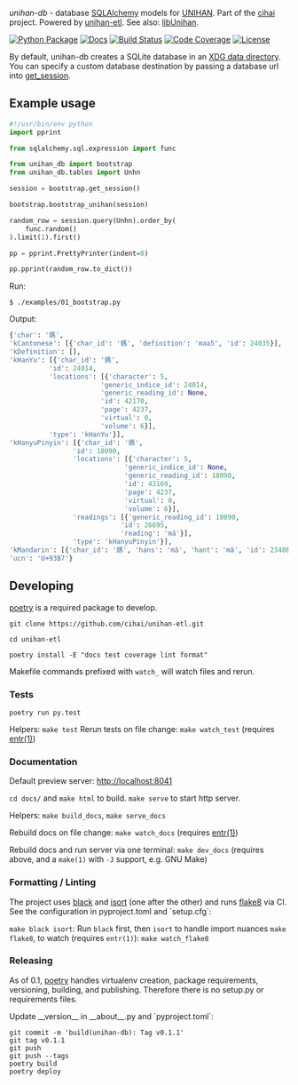 _unihan-db_ - database [SQLAlchemy](https://www.sqlalchemy.org/) models
for [UNIHAN](http://www.unicode.org/charts/unihan.html). Part of the
[cihai](https://cihai.git-pull.com) project. Powered by
[unihan-etl](https://unihan-etl.git-pull.com). See also:
[libUnihan](http://libunihan.sourceforge.net/).

[![Python Package](https://img.shields.io/pypi/v/unihan-db.svg)](http://badge.fury.io/py/unihan-db)
[![Docs](https://github.com/cihai/unihan-db/workflows/Publish%20Docs/badge.svg)](https://github.com/cihai/unihan-db/actions?query=workflow%3A%22Publish+Docs%22)
[![Build Status](https://github.com/cihai/unihan-db/workflows/test/badge.svg)](https://github.com/cihai/unihan-db/actions?query=workflow%3A%22test%22)
[![Code Coverage](https://codecov.io/gh/cihai/unihan-db/branch/master/graph/badge.svg)](https://codecov.io/gh/cihai/unihan-db)
[![License](https://img.shields.io/github/license/cihai/unihan-db.svg)](https://github.com/cihai/unihan-db/blob/master/LICENSE)

By default, unihan-db creates a SQLite database in an [XDG data
directory](https://standards.freedesktop.org/basedir-spec/basedir-spec-latest.html).
You can specify a custom database destination by passing a database url
into
[get_session](http://unihan-db.git-pull.com/api.html#unihan_db.bootstrap.get_session).

## Example usage

```python
#!/usr/bin/env python
import pprint

from sqlalchemy.sql.expression import func

from unihan_db import bootstrap
from unihan_db.tables import Unhn

session = bootstrap.get_session()

bootstrap.bootstrap_unihan(session)

random_row = session.query(Unhn).order_by(
    func.random()
).limit(1).first()

pp = pprint.PrettyPrinter(indent=0)

pp.pprint(random_row.to_dict())
```

Run:

    $ ./examples/01_bootstrap.py

Output:

```python
{'char': '鎷',
'kCantonese': [{'char_id': '鎷', 'definition': 'maa5', 'id': 24035}],
'kDefinition': [],
'kHanYu': [{'char_id': '鎷',
          'id': 24014,
          'locations': [{'character': 5,
                       'generic_indice_id': 24014,
                       'generic_reading_id': None,
                       'id': 42170,
                       'page': 4237,
                       'virtual': 0,
                       'volume': 6}],
          'type': 'kHanYu'}],
'kHanyuPinyin': [{'char_id': '鎷',
                'id': 18090,
                'locations': [{'character': 5,
                             'generic_indice_id': None,
                             'generic_reading_id': 18090,
                             'id': 42169,
                             'page': 4237,
                             'virtual': 0,
                             'volume': 6}],
                'readings': [{'generic_reading_id': 18090,
                            'id': 26695,
                            'reading': 'mǎ'}],
                'type': 'kHanyuPinyin'}],
'kMandarin': [{'char_id': '鎷', 'hans': 'mǎ', 'hant': 'mǎ', 'id': 23486}],
'ucn': 'U+93B7'}
```

## Developing

[poetry](https://python-poetry.org/) is a required package to develop.

`git clone https://github.com/cihai/unihan-etl.git`

`cd unihan-etl`

`poetry install -E "docs test coverage lint format"`

Makefile commands prefixed with `watch_` will watch files and rerun.

### Tests

`poetry run py.test`

Helpers: `make test` Rerun tests on file change: `make watch_test`
(requires [entr(1)](http://eradman.com/entrproject/))

### Documentation

Default preview server: <http://localhost:8041>

`cd docs/` and `make html` to build. `make serve` to start http server.

Helpers: `make build_docs`, `make serve_docs`

Rebuild docs on file change: `make watch_docs` (requires
[entr(1)](http://eradman.com/entrproject/))

Rebuild docs and run server via one terminal: `make dev_docs` (requires
above, and a `make(1)` with `-J` support, e.g. GNU Make)

### Formatting / Linting

The project uses [black](https://github.com/psf/black) and
[isort](https://pypi.org/project/isort/) (one after the other) and runs
[flake8](https://flake8.pycqa.org/) via CI. See the configuration in
<span class="title-ref">pyproject.toml</span> and \`setup.cfg\`:

`make black isort`: Run `black` first, then `isort` to handle import
nuances `make flake8`, to watch (requires `entr(1)`):
`make watch_flake8`

### Releasing

As of 0.1, [poetry](https://python-poetry.org/) handles virtualenv
creation, package requirements, versioning, building, and publishing.
Therefore there is no setup.py or requirements files.

Update <span class="title-ref">\_\_version\_\_</span> in <span
class="title-ref">\_\_about\_\_.py</span> and \`pyproject.toml\`:

    git commit -m 'build(unihan-db): Tag v0.1.1'
    git tag v0.1.1
    git push
    git push --tags
    poetry build
    poetry deploy
